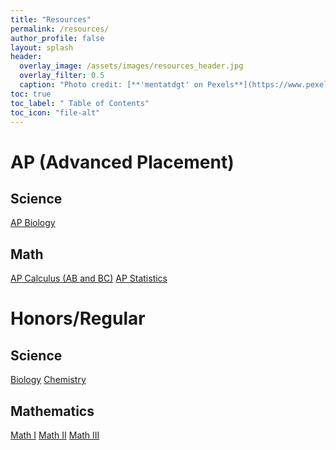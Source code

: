 ```yaml
---
title: "Resources"
permalink: /resources/
author_profile: false
layout: splash
header:
  overlay_image: /assets/images/resources_header.jpg 
  overlay_filter: 0.5
  caption: "Photo credit: [**'mentatdgt' on Pexels**](https://www.pexels.com/photo/white-wooden-bookshelves-1319855/)"
toc: true
toc_label: " Table of Contents"
toc_icon: "file-alt"
---
```


# AP (Advanced Placement)
## Science
<a href="/resources/ap-biology" class="btn btn--inverse btn--x-large">AP Biology</a>

## Math
<a href="/resources/ap-calculus" class="btn btn--inverse btn--x-large">AP Calculus (AB and BC)</a>
<a href="/resources/ap-statistics" class="btn btn--inverse btn--x-large">AP Statistics</a>

# Honors/Regular
## Science
<a href="/resources/biology" class="btn btn--inverse btn--x-large">Biology</a>
<a href="/resources/chemistry" class="btn btn--inverse btn--x-large">Chemistry</a>

## Mathematics
<a href="/resources/math-1" class="btn btn--inverse btn--x-large">Math I</a>
<a href="/resources/math-2" class="btn btn--inverse btn--x-large">Math II</a>
<a href="/resources/math-3" class="btn btn--inverse btn--x-large">Math III</a>